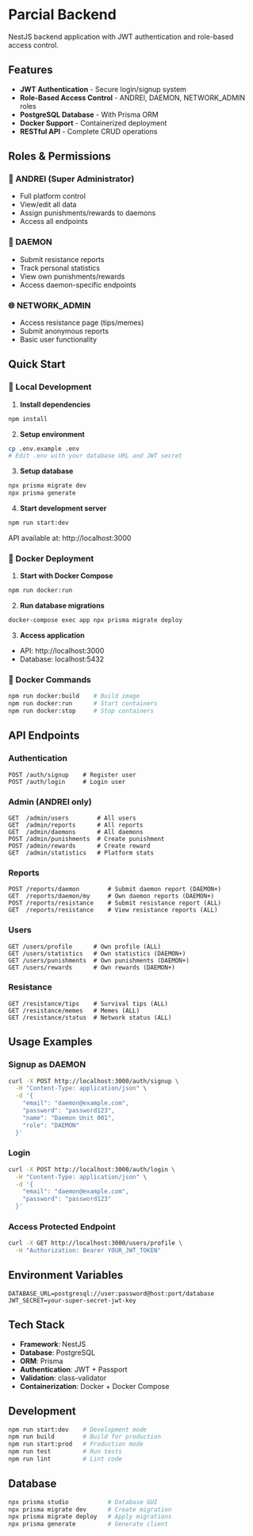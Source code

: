 # Parcial Backend

NestJS backend application with JWT authentication and role-based access control.

## Features

- **JWT Authentication** - Secure login/signup system
- **Role-Based Access Control** - ANDREI, DAEMON, NETWORK_ADMIN roles
- **PostgreSQL Database** - With Prisma ORM
- **Docker Support** - Containerized deployment
- **RESTful API** - Complete CRUD operations

## Roles & Permissions

### 🔴 ANDREI (Super Administrator)
- Full platform control
- View/edit all data
- Assign punishments/rewards to daemons
- Access all endpoints

### 🤖 DAEMON
- Submit resistance reports
- Track personal statistics
- View own punishments/rewards
- Access daemon-specific endpoints

### 🌐 NETWORK_ADMIN
- Access resistance page (tips/memes)
- Submit anonymous reports
- Basic user functionality

## Quick Start

### 🚀 Local Development

1. **Install dependencies**
```bash
npm install
```

2. **Setup environment**
```bash
cp .env.example .env
# Edit .env with your database URL and JWT secret
```

3. **Setup database**
```bash
npx prisma migrate dev
npx prisma generate
```

4. **Start development server**
```bash
npm run start:dev
```

API available at: http://localhost:3000

### 🐳 Docker Deployment

1. **Start with Docker Compose**
```bash
npm run docker:run
```

2. **Run database migrations**
```bash
docker-compose exec app npx prisma migrate deploy
```

3. **Access application**
- API: http://localhost:3000
- Database: localhost:5432

### 🔧 Docker Commands
```bash
npm run docker:build    # Build image
npm run docker:run      # Start containers
npm run docker:stop     # Stop containers
```

## API Endpoints

### Authentication
```
POST /auth/signup    # Register user
POST /auth/login     # Login user
```

### Admin (ANDREI only)
```
GET  /admin/users        # All users
GET  /admin/reports      # All reports
GET  /admin/daemons      # All daemons
POST /admin/punishments  # Create punishment
POST /admin/rewards      # Create reward
GET  /admin/statistics   # Platform stats
```

### Reports
```
POST /reports/daemon        # Submit daemon report (DAEMON+)
GET  /reports/daemon/my     # Own daemon reports (DAEMON+)
POST /reports/resistance    # Submit resistance report (ALL)
GET  /reports/resistance    # View resistance reports (ALL)
```

### Users
```
GET /users/profile      # Own profile (ALL)
GET /users/statistics   # Own statistics (DAEMON+)
GET /users/punishments  # Own punishments (DAEMON+)
GET /users/rewards      # Own rewards (DAEMON+)
```

### Resistance
```
GET /resistance/tips    # Survival tips (ALL)
GET /resistance/memes   # Memes (ALL)
GET /resistance/status  # Network status (ALL)
```

## Usage Examples

### Signup as DAEMON
```bash
curl -X POST http://localhost:3000/auth/signup \
  -H "Content-Type: application/json" \
  -d '{
    "email": "daemon@example.com",
    "password": "password123",
    "name": "Daemon Unit 001",
    "role": "DAEMON"
  }'
```

### Login
```bash
curl -X POST http://localhost:3000/auth/login \
  -H "Content-Type: application/json" \
  -d '{
    "email": "daemon@example.com",
    "password": "password123"
  }'
```

### Access Protected Endpoint
```bash
curl -X GET http://localhost:3000/users/profile \
  -H "Authorization: Bearer YOUR_JWT_TOKEN"
```

## Environment Variables

```env
DATABASE_URL=postgresql://user:password@host:port/database
JWT_SECRET=your-super-secret-jwt-key
```

## Tech Stack

- **Framework**: NestJS
- **Database**: PostgreSQL
- **ORM**: Prisma
- **Authentication**: JWT + Passport
- **Validation**: class-validator
- **Containerization**: Docker + Docker Compose

## Development

```bash
npm run start:dev    # Development mode
npm run build        # Build for production
npm run start:prod   # Production mode
npm run test         # Run tests
npm run lint         # Lint code
```

## Database

```bash
npx prisma studio           # Database GUI
npx prisma migrate dev      # Create migration
npx prisma migrate deploy   # Apply migrations
npx prisma generate         # Generate client
```